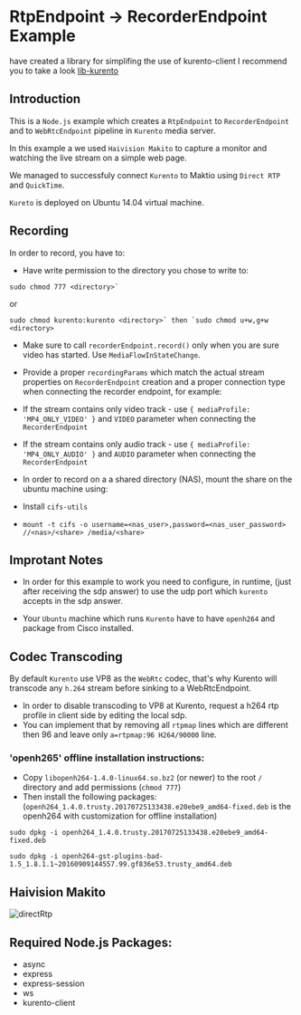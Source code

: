 # RtpEndpoint -> RecorderEndpoint Example

have created a library for simplifing the use of kurento-client I recommend you to take a look [lib-kurento](https://github.com/givo/lib-kurento)

## Introduction

This is a `Node.js` example which creates a `RtpEndpoint` to `RecorderEndpoint` and to `WebRtcEndpoint` pipeline in `Kurento` media server. 

In this example a we used `Haivision Makito` to capture a monitor and watching the live stream on a simple web page.

We managed to successfuly connect `Kurento` to Maktio using `Direct RTP` and `QuickTime`.

`Kureto` is deployed on Ubuntu 14.04 virtual machine.

## Recording

In order to record, you have to:

* Have write permission to the directory you chose to write to:

```
sudo chmod 777 <directory>`
```

or

```
sudo chmod kurento:kurento <directory>` then `sudo chmod u+w,g+w <directory>
```

* Make sure to call `recorderEndpoint.record()` only when you are sure video has started. Use `MediaFlowInStateChange`.
 
* Provide a proper `recordingParams` which match the actual stream properties on `RecorderEndpoint` creation and a proper connection type when connecting the recorder endpoint, for example:
 
 * If the stream contains only video track - use `{ mediaProfile: 'MP4_ONLY_VIDEO' }` and `VIDEO` parameter when connecting the `RecorderEndpoint`

 * If the stream contains only audio track - use `{ mediaProfile: 'MP4_ONLY_AUDIO' }` and `AUDIO` parameter when connecting the `RecorderEndpoint`

* In order to record on a a shared directory (NAS), mount the share on the ubuntu machine using:

 * Install `cifs-utils`
 * `mount -t cifs -o username=<nas_user>,password=<nas_user_password> //<nas>/<share> /media/<share>`

## Improtant Notes
 
* In order for this example to work you need to configure, in runtime, (just after receiving the sdp answer) to use the udp port which `kurento` accepts in the sdp answer.

* Your `Ubuntu` machine which runs `Kurento` have to have `openh264` and package from Cisco installed.

## Codec Transcoding

By default `Kurento` use VP8 as the `WebRtc` codec, that's why Kurento will transcode any `h.264` stream before sinking to a WebRtcEndpoint.

* In order to disable transcoding to VP8 at Kurento, request a h264 rtp profile in client side by editing the local sdp.
* You can implement that by removing all `rtpmap` lines which are different then 96 and leave only `a=rtpmap:96 H264/90000` line.

### 'openh265' offline installation instructions:

 * Copy `libopenh264-1.4.0-linux64.so.bz2` (or newer) to the root `/` directory and add permissions (`chmod 777`)
 * Then install the following packages: (`openh264_1.4.0.trusty.20170725133438.e20ebe9_amd64-fixed.deb` is the openh264 with customization for offline installation)
 
```
sudo dpkg -i openh264_1.4.0.trusty.20170725133438.e20ebe9_amd64-fixed.deb

sudo dpkg -i openh264-gst-plugins-bad-1.5_1.8.1.1~20160909144557.99.gf836e53.trusty_amd64.deb
```

## Haivision Makito

![directRtp](/uploads/d5dca4a1d08e2fcc6ddac1150f18f34c/directRtp.png)

## Required Node.js Packages:

* async
* express
* express-session
* ws
* kurento-client
